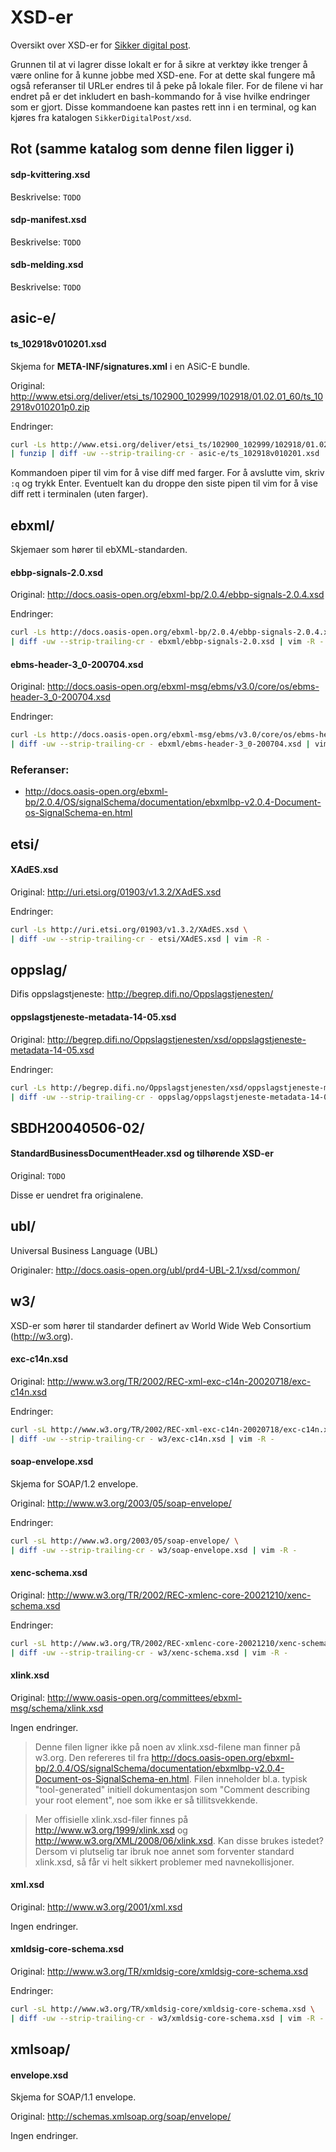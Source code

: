XSD-er
===========================

Oversikt over XSD-er for [Sikker digital post](http://begrep.difi.no/SikkerDigitalPost/).

Grunnen til at vi lagrer disse lokalt er for å sikre at verktøy ikke trenger å være online for å kunne jobbe med XSD-ene. For at dette skal fungere må også referanser til URLer endres til å peke på lokale filer. For de filene vi har endret på er det inkludert en bash-kommando for å vise hvilke endringer som er gjort. Disse kommandoene kan pastes rett inn i en terminal, og kan kjøres fra katalogen `SikkerDigitalPost/xsd`.






Rot (samme katalog som denne filen ligger i)
-------------

#### sdp-kvittering.xsd

Beskrivelse: `TODO`


#### sdp-manifest.xsd

Beskrivelse: `TODO`


#### sdb-melding.xsd

Beskrivelse: `TODO`






asic-e/
-----------------

#### ts_102918v010201.xsd

Skjema for **META-INF/signatures.xml** i en ASiC-E bundle.

Original:
http://www.etsi.org/deliver/etsi_ts/102900_102999/102918/01.02.01_60/ts_102918v010201p0.zip

Endringer:
```bash
curl -Ls http://www.etsi.org/deliver/etsi_ts/102900_102999/102918/01.02.01_60/ts_102918v010201p0.zip \
| funzip | diff -uw --strip-trailing-cr - asic-e/ts_102918v010201.xsd | vim -R -
```

Kommandoen piper til vim for å vise diff med farger. For å avslutte vim, skriv `:q` og trykk Enter. Eventuelt kan du droppe den siste pipen til vim for å vise diff rett i terminalen (uten farger).





ebxml/
----------------------

Skjemaer som hører til ebXML-standarden.

#### ebbp-signals-2.0.xsd

Original: http://docs.oasis-open.org/ebxml-bp/2.0.4/ebbp-signals-2.0.4.xsd

Endringer:
```bash
curl -Ls http://docs.oasis-open.org/ebxml-bp/2.0.4/ebbp-signals-2.0.4.xsd \
| diff -uw --strip-trailing-cr - ebxml/ebbp-signals-2.0.xsd | vim -R -
```

#### ebms-header-3_0-200704.xsd

Original: http://docs.oasis-open.org/ebxml-msg/ebms/v3.0/core/os/ebms-header-3_0-200704.xsd

Endringer:
```bash
curl -Ls http://docs.oasis-open.org/ebxml-msg/ebms/v3.0/core/os/ebms-header-3_0-200704.xsd \
| diff -uw --strip-trailing-cr - ebxml/ebms-header-3_0-200704.xsd | vim -R -
```

### Referanser:

- http://docs.oasis-open.org/ebxml-bp/2.0.4/OS/signalSchema/documentation/ebxmlbp-v2.0.4-Document-os-SignalSchema-en.html



etsi/
-----------------------

#### XAdES.xsd

Original: http://uri.etsi.org/01903/v1.3.2/XAdES.xsd

Endringer:
```bash
curl -Ls http://uri.etsi.org/01903/v1.3.2/XAdES.xsd \
| diff -uw --strip-trailing-cr - etsi/XAdES.xsd | vim -R -
```





oppslag/
---------------------------
Difis oppslagstjeneste: http://begrep.difi.no/Oppslagstjenesten/

#### oppslagstjeneste-metadata-14-05.xsd

Original:
http://begrep.difi.no/Oppslagstjenesten/xsd/oppslagstjeneste-metadata-14-05.xsd

Endringer:
```bash
curl -Ls http://begrep.difi.no/Oppslagstjenesten/xsd/oppslagstjeneste-metadata-14-05.xsd \
| diff -uw --strip-trailing-cr - oppslag/oppslagstjeneste-metadata-14-05.xsd | vim -R -
```




SBDH20040506-02/
----------------------------------------

#### StandardBusinessDocumentHeader.xsd og tilhørende XSD-er

Original: `TODO`

Disse er uendret fra originalene.





ubl/
-----------------------------
Universal Business Language (UBL)

Originaler: http://docs.oasis-open.org/ubl/prd4-UBL-2.1/xsd/common/




w3/
----------------------
XSD-er som hører til standarder definert av World Wide Web Consortium (http://w3.org).


#### exc-c14n.xsd

Original:
http://www.w3.org/TR/2002/REC-xml-exc-c14n-20020718/exc-c14n.xsd

Endringer:
```bash
curl -sL http://www.w3.org/TR/2002/REC-xml-exc-c14n-20020718/exc-c14n.xsd \
| diff -uw --strip-trailing-cr - w3/exc-c14n.xsd | vim -R -
```


#### soap-envelope.xsd

Skjema for SOAP/1.2 envelope.

Original: http://www.w3.org/2003/05/soap-envelope/

Endringer:
```bash
curl -sL http://www.w3.org/2003/05/soap-envelope/ \
| diff -uw --strip-trailing-cr - w3/soap-envelope.xsd | vim -R -
```


#### xenc-schema.xsd

Original: http://www.w3.org/TR/2002/REC-xmlenc-core-20021210/xenc-schema.xsd

Endringer:
```bash
curl -sL http://www.w3.org/TR/2002/REC-xmlenc-core-20021210/xenc-schema.xsd \
| diff -uw --strip-trailing-cr - w3/xenc-schema.xsd | vim -R -
```


#### xlink.xsd

Original: http://www.oasis-open.org/committees/ebxml-msg/schema/xlink.xsd

Ingen endringer.

> Denne filen ligner ikke på noen av xlink.xsd-filene man finner på w3.org.
> Den refereres til fra
> http://docs.oasis-open.org/ebxml-bp/2.0.4/OS/signalSchema/documentation/ebxmlbp-v2.0.4-Document-os-SignalSchema-en.html.
> Filen inneholder bl.a. typisk "tool-generated" initiell dokumentasjon som
> "Comment describing your root element", noe som ikke er så tillitsvekkende.

> Mer offisielle xlink.xsd-filer finnes på http://www.w3.org/1999/xlink.xsd
> og http://www.w3.org/XML/2008/06/xlink.xsd. Kan disse brukes istedet? Dersom
> vi plutselig tar ibruk noe annet som forventer standard xlink.xsd, så får vi helt sikkert problemer
> med navnekollisjoner.


#### xml.xsd

Original: http://www.w3.org/2001/xml.xsd

Ingen endringer.


#### xmldsig-core-schema.xsd

Original: http://www.w3.org/TR/xmldsig-core/xmldsig-core-schema.xsd

Endringer:
```bash
curl -sL http://www.w3.org/TR/xmldsig-core/xmldsig-core-schema.xsd \
| diff -uw --strip-trailing-cr - w3/xmldsig-core-schema.xsd | vim -R -
```





xmlsoap/
---------------------

#### envelope.xsd

Skjema for SOAP/1.1 envelope.

Original: http://schemas.xmlsoap.org/soap/envelope/

Ingen endringer.
